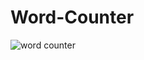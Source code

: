 # Word-Counter

![word counter](https://github.com/dayotech/Word-Counter/assets/31493149/e8fdb8b5-b1d0-49fd-96ab-65847f6a3ccb)
